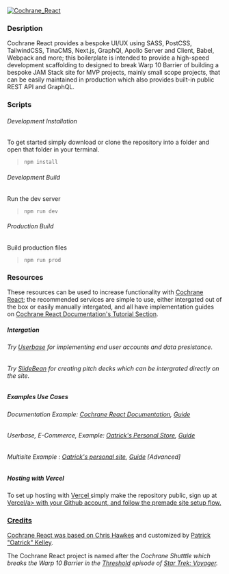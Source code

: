 <a href="https://www.CochraneReact.com">![Cochrane_React](https://www.CochraneReact.com/img/current_homepage_snapshot.png)</a>

### Desription

Cochrane React provides a bespoke UI/UX using SASS, PostCSS, TailwindCSS, TinaCMS, Next.js, GraphQl, Apollo Server and Client, Babel, Webpack and more; this boilerplate is intended to provide a high-speed development scaffolding to designed to break Warp 10 Barrier of building a bespoke JAM Stack site for MVP projects, mainly small scope projects, that can be easily maintained in production which also provides built-in public REST API and GraphQL. 

### Scripts

###### Development Installation

To get started simply download or clone the repository into a folder and open that folder in your terminal. 

> `npm install`

###### Development Build

Run the dev server

> `npm run dev`

###### Production Build

Build production files

> `npm run prod`

### Resources

These resources can be used to increase functionality with <a href="https://www.CochraneReact.com">Cochrane React</a>; the recommended services are simple to use, either intergated out of the box or easily manually intergated, and all have implementation guides on <a href="https://docs.CochraneReact.com/tuts">Cochrane React Documentation's Tutorial Section</a>.

##### Intergation 

###### Try <a href="https://www.userbase.com">Userbase</a> for implementing end user accounts and data presistance.

######  Try <a href="https://www.SlideBean.com">SlideBean</a> for creating pitch decks which can be intergrated directly on the site.

#####  Examples Use Cases

######  Documentation Example: <a href="https://docs.CochraneReact.com">Cochrane React Documentation</a>, <a href="https://www.CochraneReact.com/blog/chochrane_documentation_site_tutorial">Guide</a>

######  Userbase, E-Commerce, Example: <a href="https://store.oatrick.com">Oatrick's Personal Store</a>, <a href="https://www.CochraneReact.com/blog/chochrane_ecommerce_site_tutorial">Guide</a>

######  Multisite Example : <a href="https://www.oatrick.com">Oatrick's personal site</a>, <a href="https://www.CochraneReact.com/blog/chochrane_profolio_site_tutorial">Guide</a> [Advanced]

##### Hosting with Vercel

To set up hosting with <a href="https://vercel.com/">Vercel </a> simply make the repository public, sign up at <a href="https://vercel.com/">Vercel/a> with your Github account, and follow the premade site setup flow.
  
### Credits

Cochrane React was based on <a href="http://bit.ly/chrishawkes">Chris Hawkes</a> and customized by <a href="https://www.oatrick.com">Patrick "Oatrick" Kelley</a>.

The Cochrane React project is named after the <em>Cochrane Shutttle<em> which breaks the Warp 10 Barrier in the <a href="https://memory-alpha.fandom.com/wiki/Threshold_(episode)">Threshold</a> episode of <a href="https://en.wikipedia.org/wiki/Star_Trek:_Voyager">Star Trek: Voyager</a>.
